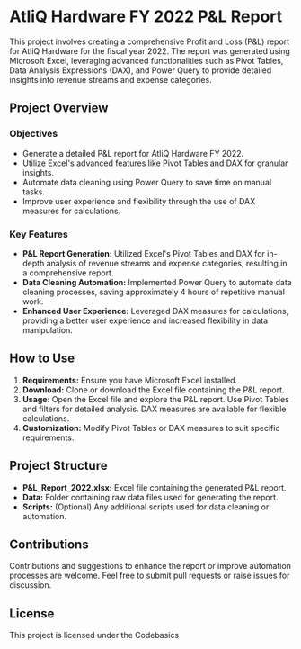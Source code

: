 # AtliQ Hardware FY 2022 P&L Report

This project involves creating a comprehensive Profit and Loss (P&L) report for AtliQ Hardware for the fiscal year 2022. The report was generated using Microsoft Excel, leveraging advanced functionalities such as Pivot Tables, Data Analysis Expressions (DAX), and Power Query to provide detailed insights into revenue streams and expense categories.

## Project Overview

### Objectives
- Generate a detailed P&L report for AtliQ Hardware FY 2022.
- Utilize Excel's advanced features like Pivot Tables and DAX for granular insights.
- Automate data cleaning using Power Query to save time on manual tasks.
- Improve user experience and flexibility through the use of DAX measures for calculations.

### Key Features
- **P&L Report Generation:** Utilized Excel's Pivot Tables and DAX for in-depth analysis of revenue streams and expense categories, resulting in a comprehensive report.
- **Data Cleaning Automation:** Implemented Power Query to automate data cleaning processes, saving approximately 4 hours of repetitive manual work.
- **Enhanced User Experience:** Leveraged DAX measures for calculations, providing a better user experience and increased flexibility in data manipulation.

## How to Use
1. **Requirements:** Ensure you have Microsoft Excel installed.
2. **Download:** Clone or download the Excel file containing the P&L report.
3. **Usage:** Open the Excel file and explore the P&L report. Use Pivot Tables and filters for detailed analysis. DAX measures are available for flexible calculations.
4. **Customization:** Modify Pivot Tables or DAX measures to suit specific requirements.

## Project Structure
- **P&L_Report_2022.xlsx:** Excel file containing the generated P&L report.
- **Data:** Folder containing raw data files used for generating the report.
- **Scripts:** (Optional) Any additional scripts used for data cleaning or automation.

## Contributions
Contributions and suggestions to enhance the report or improve automation processes are welcome. Feel free to submit pull requests or raise issues for discussion.

## License
This project is licensed under the Codebasics
